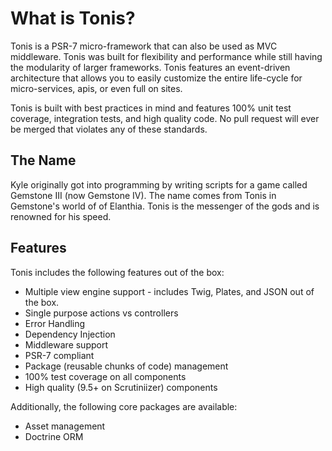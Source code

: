 What is Tonis?
==============

Tonis is a PSR-7 micro-framework that can also be used as MVC middleware. Tonis was built for flexibility and performance
while still having the modularity of larger frameworks. Tonis features an event-driven architecture that allows you to 
easily customize the entire life-cycle for micro-services, apis, or even full on sites.

Tonis is built with best practices in mind and features 100% unit test coverage, integration tests, and high quality code.
No pull request will ever be merged that violates any of these standards.

The Name
--------

Kyle originally got into programming by writing scripts for a game called Gemstone III (now Gemstone IV). The name comes 
from Tonis in Gemstone's world of of Elanthia. Tonis is the messenger of the gods and is renowned for his speed.
 
Features
--------

Tonis includes the following features out of the box:

  * Multiple view engine support - includes Twig, Plates, and JSON out of the box.
  * Single purpose actions vs controllers
  * Error Handling
  * Dependency Injection
  * Middleware support
  * PSR-7 compliant
  * Package (reusable chunks of code) management
  * 100% test coverage on all components
  * High quality (9.5+ on Scrutiniizer) components

Additionally, the following core packages are available:

  * Asset management
  * Doctrine ORM
